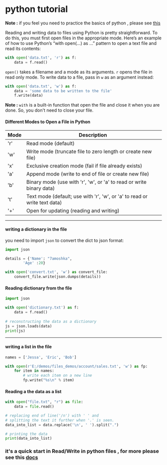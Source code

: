 ﻿# python tutorial

**Note :** if you feel you need to practice the basics of python , please see [this](https://www.youtube.com/watch?v=h3VCQjyaLws&list=PLuXY3ddo_8nzrO74UeZQVZOb5-wIS6krJ&ab_channel=Codezilla)

Reading and writing data to files using Python is pretty straightforward. To do this, you must first open files in the appropriate mode. Here’s an example of how to use Python’s “with open(…) as …” pattern to open a text file and read its contents:

```py
with open('data.txt', 'r') as f:
    data = f.read()
```


`open()`  takes a filename and a mode as its arguments.  `r`  opens the file in read only mode. To write data to a file, pass in  `w`  as an argument instead:
```py
with open('data.txt', 'w') as f:
    data = 'some data to be written to the file'
    f.write(data)
```

**Note :** `with` is a built-in function that open the file and close it when you are done. So, you don't need to close your file.

#### Different Modes to Open a File in Python
| Mode | Description |
| --- | --- |
| 'r' | Read mode (default) |
| 'w' | Write mode (truncate file to zero length or create new file) |
| 'x' | Exclusive creation mode (fail if file already exists) |
| 'a' | Append mode (write to end of file or create new file) |
| 'b' | Binary mode (use with 'r', 'w', or 'a' to read or write binary data) |
| 't' | Text mode (default; use with 'r', 'w', or 'a' to read or write text data) |
| '+' | Open for updating (reading and writing) |

<hr>

#### writing a dictionary in the file
you need to import `json` to convert the dict to json format:

```py
import json

details = {'Name': "7amoshka",
		'Age' :20}

with open('convert.txt', 'w') as convert_file:
	convert_file.write(json.dumps(details))
```

#### Reading dictionary from the file
```py
import json

with open('dictionary.txt') as f:
	data = f.read()
	
# reconstructing the data as a dictionary
js = json.loads(data)
print(js)
```

<hr>

#### writing a list in the file
```py
names = ['Jessa', 'Eric', 'Bob']

with open(r'E:/demos/files_demos/account/sales.txt', 'w') as fp:
    for item in names:
        # write each item on a new line
        fp.write("%s\n" % item)
```

#### Reading a the data as a list
```py
with open("file.txt", "r") as file:
	data = file.read()

# replacing end of line('/n') with ' ' and
# splitting the text it further when '.' is seen.
data_into_list = data.replace('\n', ' ').split(".")

# printing the data
print(data_into_list)
```

### it's a quick start in Read/Write in python files , for more please see this [docs](https://www.geeksforgeeks.org/reading-writing-text-files-python/)


